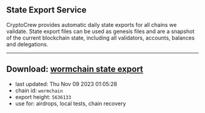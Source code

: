 ## State Export Service
CryptoCrew provides automatic daily state exports for all chains we validate. State export files can be used as genesis files and are a snapshot of the current blockchain state, including all validators, accounts, balances and delegations.

---
**Download: [wormchain state export](https://dl.ccvalidators.com/SERVICE/wormchain/wormchain_export_5636133.json)**
---

- last updated: Thu Nov 09 2023 01:05:28
- chain id: `wormchain`
- export height: `5636133`
- use for: airdrops, local tests, chain recovery

